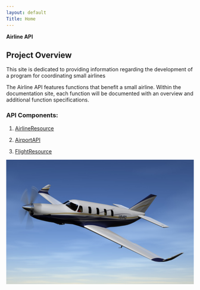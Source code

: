 ```yaml
---
layout: default
Title: Home
---
```


**Airline API**

## Project Overview
		 
This site is dedicated to providing information regarding the development of a program for coordinating small airlines 

The Airline API features functions that benefit a small airline. Within the documentation site, each function will be documented with an overview and additional function specifications.

### API Components: 
	
1.	[AirlineResource]({{}}/airlineresource/)
	
2.	[AirportAPI](/AirportAPI.md)

3.	[FlightResource](/FlightResource)



 ![](small-airplane-ca12-010-small.jpg)
